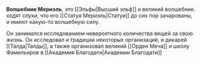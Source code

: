 **Волшебник Мериэль**, это [[Эльфы|Высший эльф]] и великий волшебник. ходят слухи, что его [[Статуя Мериэль|Статуи]] до сих пор зачарованы, и имеют какую-то волшебную силу.

Он занимался исследованием невероятного количества вещей за свою жизнь. Он исследовал и традиции некоторых организаций, и дикарей [[Талда|Талды]], а также организовал великий [[Орден Меча]] и школу Фамильяров в [[Академия Благодати|Академии Благодати]]